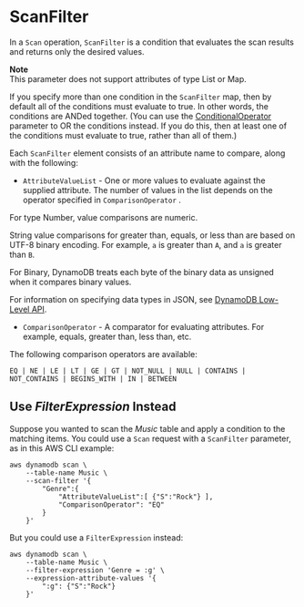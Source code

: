 # ScanFilter<a name="LegacyConditionalParameters.ScanFilter"></a>

In a `Scan` operation, `ScanFilter` is a condition that evaluates the scan results and returns only the desired values\.

**Note**  
This parameter does not support attributes of type List or Map\.

If you specify more than one condition in the `ScanFilter` map, then by default all of the conditions must evaluate to true\. In other words, the conditions are ANDed together\. \(You can use the [ConditionalOperator](LegacyConditionalParameters.ConditionalOperator.md) parameter to OR the conditions instead\. If you do this, then at least one of the conditions must evaluate to true, rather than all of them\.\)

Each `ScanFilter` element consists of an attribute name to compare, along with the following:
+  `AttributeValueList` \- One or more values to evaluate against the supplied attribute\. The number of values in the list depends on the operator specified in `ComparisonOperator` \.

  For type Number, value comparisons are numeric\.

  String value comparisons for greater than, equals, or less than are based on UTF\-8 binary encoding\. For example, `a` is greater than `A`, and `a` is greater than `B`\.

  For Binary, DynamoDB treats each byte of the binary data as unsigned when it compares binary values\.

  For information on specifying data types in JSON, see [DynamoDB Low\-Level API](Programming.LowLevelAPI.md)\.
+  `ComparisonOperator` \- A comparator for evaluating attributes\. For example, equals, greater than, less than, etc\.

  The following comparison operators are available:

   `EQ | NE | LE | LT | GE | GT | NOT_NULL | NULL | CONTAINS | NOT_CONTAINS | BEGINS_WITH | IN | BETWEEN` 

## Use *FilterExpression* Instead<a name="w266aac54c23c29c13"></a>

Suppose you wanted to scan the *Music* table and apply a condition to the matching items\. You could use a `Scan` request with a `ScanFilter` parameter, as in this AWS CLI example:

```
aws dynamodb scan \
    --table-name Music \
    --scan-filter '{
        "Genre":{
            "AttributeValueList":[ {"S":"Rock"} ],
            "ComparisonOperator": "EQ"
        }
    }'
```

But you could use a `FilterExpression` instead:

```
aws dynamodb scan \
    --table-name Music \
    --filter-expression 'Genre = :g' \
    --expression-attribute-values '{
        ":g": {"S":"Rock"} 
    }'
```